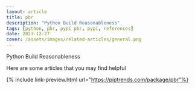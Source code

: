 ```yaml
---
layout: article
title: pbr
description: "Python Build Reasonableness"
tags: [python, pbr, pypi pbr, pypi, references]
date: 2023-12-27
cover: /assets/images/related-articles/general.png
---
```


Python Build Reasonableness

Here are some articles that you may find helpful

{% include link-preview.html url="https://piptrends.com/package/pbr"%}